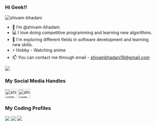 ### Hi Geek!! 
<p align = "left"> <img src = "https://komarev.com/ghpvc/?username=shivam-bhadani" alt = "shivam-bhadani" /> </p>

- 👋 I’m @shivam-bhadani.
- 💻 I love doing competitive programming and learning new algorithms.
- 🌱 I'm exploring different fields in software development and learning new skills.
- ⚡ Hobby - Watching anime
- 📫 You can contact me through email - shivambhadani19@gmail.com

<p><img align="center" src="https://github-readme-stats.vercel.app/api?username=shivam-bhadani&show_icons=true&count_private=true&theme=radical"]</p>

### My Social Media Handles

<a href="https://www.linkedin.com/in/shivambhadani/" target="_blank"><img align="center" src="https://raw.githubusercontent.com/rahuldkjain/github-profile-readme-generator/master/src/images/icons/Social/linked-in-alt.svg" alt="shivam bhadani" height="30" width="40" /></a>
<a href="https://www.instagram.com/shivam28nov/" target="_blank"><img align="center" src="https://raw.githubusercontent.com/rahuldkjain/github-profile-readme-generator/master/src/images/icons/Social/instagram.svg" alt="shivam28nov" height="30" width="40" /></a>
  
### My Coding Profiles
[<img src="https://img.shields.io/badge/Codeforces-445f9d?style=for-the-badge&logo=Codeforces&logoColor=white" />](https://codeforces.com/profile/Shivam28nov/)
[<img src="https://img.shields.io/badge/-LeetCode-FFA116?style=for-the-badge&logo=LeetCode&logoColor=black" />](https://leetcode.com/shivambhadani/)
[<img src="https://img.shields.io/badge/GeeksforGeeks-298D46?style=for-the-badge&logo=geeksforgeeks&logoColor=white" />](https://auth.geeksforgeeks.org/user/shivambhadani123/practice/)
